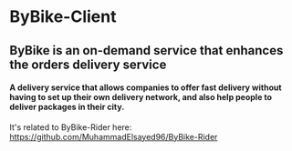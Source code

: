 # ByBike-Client

## ByBike is an on-demand service that enhances the orders delivery service

#### A delivery service that allows companies to offer fast delivery without having to set up their own delivery network, and also help people to deliver packages in their city.

It's related to ByBike-Rider
here: https://github.com/MuhammadElsayed96/ByBike-Rider
